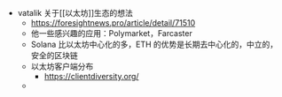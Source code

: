 - vatalik 关于[[以太坊]]生态的想法
	- https://foresightnews.pro/article/detail/71510
	- 他一些感兴趣的应用：Polymarket，Farcaster
	- Solana 比以太坊中心化的多，ETH 的优势是长期去中心化的，中立的，安全的区块链
	- 以太坊客户端分布
		- https://clientdiversity.org/
	-